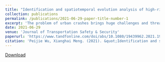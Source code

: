 ```yaml
---
title: "Identification and spatiotemporal evolution analysis of high-risk crash spots in urban roads at the microzone-level: Using the space-time cube method"
collection: publications
permalink: /publications/2021-06-29-paper-title-number-1
excerpt: 'The problem of urban crashes brings huge challenges and threats to local police and governments, especially in many cities in developing countries such as China. To reduce the frequency and severity of urban crashes, the local government in China has gradually taken interest in conducting detailed actions of traffic safety improvement at the microzone-level. Therefore, the primary goal of this study is to try a new method in spatiotemporal data mining techniques, the space-time cube method, to find high-risk crash spots at the spatio-temporal level and to obtain their spatiotemporal evolution patterns. The cumulative frequency curve method was performed to identify high-risk crash spots, and the contributory factors of forming these spots were analyzed by the latent class analysis method. The results showed that: (1) key param-eters' selection is crucial in the space-time cube construction; (2) the exit ramp gore point in interchanges, intersections, and entrances of neighborhoods were prone to have many high-risk crash spots at the spatiotemporal scale; and (3) locations with consecutive, persistent, and sporadic hotspots patterns need different risk monitoring strategies and traffic safety improvement. The feasibility and advantages of the space-time cube method in hotspots identification at the microzone-level were confirmed.'
date: 2021-06-29
venue: 'Journal of Transportation Safety & Security'
paperurl: 'https://www.tandfonline.com/doi/abs/10.1080/19439962.2021.1938323?journalCode=utss20'
citation: 'Peijie Wu, Xianghai Meng. (2021). &quot;Identification and spatiotemporal evolution analysis of high-risk crash spots in urban roads at the microzone-level: Using the space-time cube method.&quot; <i>Journal of Transportation Safety & Security</i>. '
---
```



[Download](https://www.researchgate.net/publication/352833668_Identification_and_spatiotemporal_evolution_analysis_of_high-risk_crash_spots_in_urban_roads_at_the_microzone-level_Using_the_space-time_cube_method)

